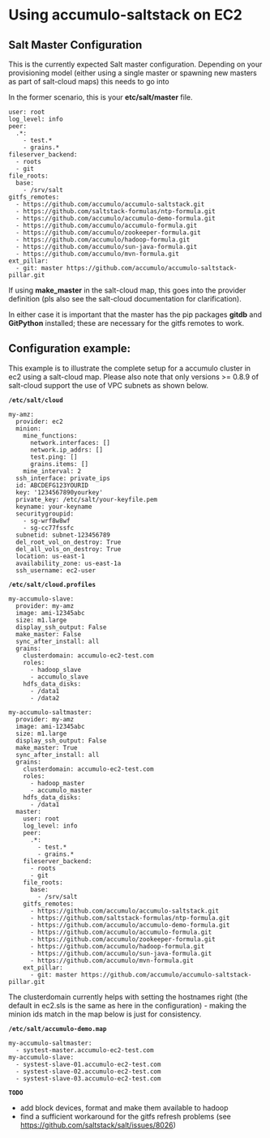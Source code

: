 Using accumulo-saltstack on EC2
=

Salt Master Configuration
-

This is the currently expected Salt master configuration.
Depending on your provisioning model (either using a single master or spawning new masters as part of salt-cloud maps) this needs to go into

In the former scenario, this is your __etc/salt/master__ file.

    user: root
    log_level: info
    peer:
      .*:
        - test.*
        - grains.*
    fileserver_backend:
      - roots
      - git
    file_roots:
      base:
        - /srv/salt
    gitfs_remotes:
      - https://github.com/accumulo/accumulo-saltstack.git
      - https://github.com/saltstack-formulas/ntp-formula.git
      - https://github.com/accumulo/accumulo-demo-formula.git
      - https://github.com/accumulo/accumulo-formula.git
      - https://github.com/accumulo/zookeeper-formula.git
      - https://github.com/accumulo/hadoop-formula.git
      - https://github.com/accumulo/sun-java-formula.git
      - https://github.com/accumulo/mvn-formula.git
    ext_pillar:
      - git: master https://github.com/accumulo/accumulo-saltstack-pillar.git

If using __make_master__ in the salt-cloud map, this goes into the provider definition (pls also see the salt-cloud documentation for clarification).

In either case it is important that the master has the pip packages __gitdb__ and __GitPython__ installed; these are
necessary for the gitfs remotes to work.

Configuration example:
-

This example is to illustrate the complete setup for a accumulo cluster in ec2 using a salt-cloud map.
Please also note that only versions >= 0.8.9 of salt-cloud support the use of VPC subnets as shown below.

__`/etc/salt/cloud`__

    my-amz:
      provider: ec2
      minion:
        mine_functions:
          network.interfaces: []
          network.ip_addrs: []
          test.ping: []
          grains.items: []
        mine_interval: 2
      ssh_interface: private_ips
      id: ABCDEFG123YOURID
      key: '1234567890yourkey'
      private_key: /etc/salt/your-keyfile.pem
      keyname: your-keyname
      securitygroupid:
        - sg-wrf8w8wf
        - sg-cc77fssfc
      subnetid: subnet-123456789
      del_root_vol_on_destroy: True
      del_all_vols_on_destroy: True
      location: us-east-1
      availability_zone: us-east-1a
      ssh_username: ec2-user

__`/etc/salt/cloud.profiles`__

    my-accumulo-slave:
      provider: my-amz
      image: ami-12345abc
      size: m1.large
      display_ssh_output: False
      make_master: False
      sync_after_install: all
      grains:
        clusterdomain: accumulo-ec2-test.com
        roles:
          - hadoop_slave
          - accumulo_slave
        hdfs_data_disks:
          - /data1
          - /data2
    
    my-accumulo-saltmaster:
      provider: my-amz
      image: ami-12345abc
      size: m1.large
      display_ssh_output: False
      make_master: True
      sync_after_install: all
      grains:
        clusterdomain: accumulo-ec2-test.com
        roles:
          - hadoop_master
          - accumulo_master
        hdfs_data_disks:
          - /data1
      master:
        user: root
        log_level: info
        peer:
          .*:
            - test.*
            - grains.*
        fileserver_backend:
          - roots
          - git
        file_roots:
          base:
            - /srv/salt
        gitfs_remotes:
          - https://github.com/accumulo/accumulo-saltstack.git
          - https://github.com/saltstack-formulas/ntp-formula.git
          - https://github.com/accumulo/accumulo-demo-formula.git
          - https://github.com/accumulo/accumulo-formula.git
          - https://github.com/accumulo/zookeeper-formula.git
          - https://github.com/accumulo/hadoop-formula.git
          - https://github.com/accumulo/sun-java-formula.git
          - https://github.com/accumulo/mvn-formula.git
        ext_pillar:
          - git: master https://github.com/accumulo/accumulo-saltstack-pillar.git

The clusterdomain currently helps with setting the hostnames right (the default in ec2.sls is the same as here in the configuration) - making the minion ids match in the map below is just for consistency.

__`/etc/salt/accumulo-demo.map`__

    my-accumulo-saltmaster:
      - systest-master.accumulo-ec2-test.com
    my-accumulo-slave:
      - systest-slave-01.accumulo-ec2-test.com
      - systest-slave-02.accumulo-ec2-test.com
      - systest-slave-03.accumulo-ec2-test.com


__`TODO`__

- add block devices, format and make them available to hadoop
- find a sufficient workaround for the gitfs refresh problems (see https://github.com/saltstack/salt/issues/8026)
